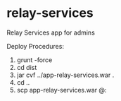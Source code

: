 relay-services
==============

Relay Services app for admins

Deploy Procedures:

1. grunt -force
2. cd dist
3. jar cvf ../app-relay-services.war .
4. cd ..
5. scp app-relay-services.war <user>@<target machine>:<jboss app server deploy folder>
